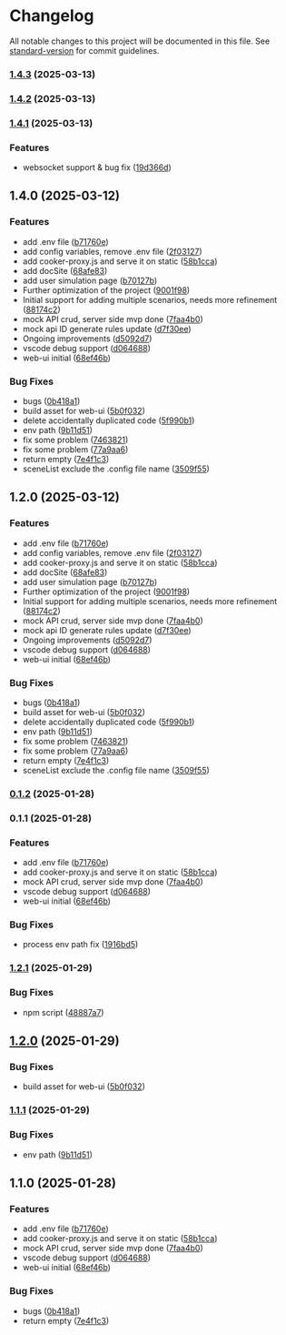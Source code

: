 # Changelog

All notable changes to this project will be documented in this file. See [standard-version](https://github.com/conventional-changelog/standard-version) for commit guidelines.

### [1.4.3](https://github.com/cooker-mock/cooker-mock/compare/v1.4.2...v1.4.3) (2025-03-13)

### [1.4.2](https://github.com/cooker-mock/cooker-mock/compare/v1.4.1...v1.4.2) (2025-03-13)

### [1.4.1](https://github.com/cooker-mock/cooker-mock/compare/v1.2.2...v1.4.1) (2025-03-13)


### Features

* websocket support & bug fix ([19d366d](https://github.com/cooker-mock/cooker-mock/commit/19d366d4b5d1773547d12b85983c13bbcdf145e3))

## 1.4.0 (2025-03-12)


### Features

* add .env file ([b71760e](https://github.com/cooker-mock/cooker-mock/commit/b71760e603d07cd19a3add8e45bfddb4ba7fc73c))
* add config variables, remove .env file ([2f03127](https://github.com/cooker-mock/cooker-mock/commit/2f03127b151e44286300a1b874f017a1586cb484))
* add cooker-proxy.js and serve it on static ([58b1cca](https://github.com/cooker-mock/cooker-mock/commit/58b1cca6e76aacb1d12f0a21d928c148e0ccb042))
* add docSite ([68afe83](https://github.com/cooker-mock/cooker-mock/commit/68afe83ef060a31041ac675b849bca22440a573e))
* add user simulation page ([b70127b](https://github.com/cooker-mock/cooker-mock/commit/b70127bfb7ddd90c4a26f8d8185dbf299d0af9df))
* Further optimization of the project ([9001f98](https://github.com/cooker-mock/cooker-mock/commit/9001f9876a96cb4e1fd461398ef08a029649cdcc))
* Initial support for adding multiple scenarios, needs more refinement ([88174c2](https://github.com/cooker-mock/cooker-mock/commit/88174c2102b9c370274b7e5cc511d1e72d20af64))
* mock API crud, server side mvp done ([7faa4b0](https://github.com/cooker-mock/cooker-mock/commit/7faa4b0eefd1ebba1b7c6151a7c53668e2a09ef3))
* mock api ID generate rules update ([d7f30ee](https://github.com/cooker-mock/cooker-mock/commit/d7f30ee26e462a81c1b2bb58590e290f36f4bead))
* Ongoing improvements ([d5092d7](https://github.com/cooker-mock/cooker-mock/commit/d5092d70744cd88547125018367ae85f0e51368f))
* vscode debug support ([d064688](https://github.com/cooker-mock/cooker-mock/commit/d064688bbb1be542b48b2e19df14641066a094c0))
* web-ui initial ([68ef46b](https://github.com/cooker-mock/cooker-mock/commit/68ef46b453b42cfac68645bbd3cabbde9d32fb4f))


### Bug Fixes

* bugs ([0b418a1](https://github.com/cooker-mock/cooker-mock/commit/0b418a10ba78b30cd4a66ef108d949ec89de3f60))
* build asset for web-ui ([5b0f032](https://github.com/cooker-mock/cooker-mock/commit/5b0f032e2df7075694e14276bccd72e5a016308b))
* delete accidentally duplicated code ([5f990b1](https://github.com/cooker-mock/cooker-mock/commit/5f990b1193d711c972c86f4b830183d7d60ee7d1))
* env path ([9b11d51](https://github.com/cooker-mock/cooker-mock/commit/9b11d510b2eed50c53b76e602407915792f1cc7e))
* fix some problem ([7463821](https://github.com/cooker-mock/cooker-mock/commit/74638215462ae51d21ebb962bb9e4cbde2faa361))
* fix some problem ([77a9aa6](https://github.com/cooker-mock/cooker-mock/commit/77a9aa6d5f836d69572b05e4d3d7f13484e8018d))
* return empty ([7e4f1c3](https://github.com/cooker-mock/cooker-mock/commit/7e4f1c36f7653a7f26e9cfd164428d2b6f7a996f))
* sceneList exclude the .config file name ([3509f55](https://github.com/cooker-mock/cooker-mock/commit/3509f55f56ca9e892788b0eb792fe02746d72b7c))

## 1.2.0 (2025-03-12)


### Features

* add .env file ([b71760e](https://github.com/cooker-mock/cooker-mock/commit/b71760e603d07cd19a3add8e45bfddb4ba7fc73c))
* add config variables, remove .env file ([2f03127](https://github.com/cooker-mock/cooker-mock/commit/2f03127b151e44286300a1b874f017a1586cb484))
* add cooker-proxy.js and serve it on static ([58b1cca](https://github.com/cooker-mock/cooker-mock/commit/58b1cca6e76aacb1d12f0a21d928c148e0ccb042))
* add docSite ([68afe83](https://github.com/cooker-mock/cooker-mock/commit/68afe83ef060a31041ac675b849bca22440a573e))
* add user simulation page ([b70127b](https://github.com/cooker-mock/cooker-mock/commit/b70127bfb7ddd90c4a26f8d8185dbf299d0af9df))
* Further optimization of the project ([9001f98](https://github.com/cooker-mock/cooker-mock/commit/9001f9876a96cb4e1fd461398ef08a029649cdcc))
* Initial support for adding multiple scenarios, needs more refinement ([88174c2](https://github.com/cooker-mock/cooker-mock/commit/88174c2102b9c370274b7e5cc511d1e72d20af64))
* mock API crud, server side mvp done ([7faa4b0](https://github.com/cooker-mock/cooker-mock/commit/7faa4b0eefd1ebba1b7c6151a7c53668e2a09ef3))
* mock api ID generate rules update ([d7f30ee](https://github.com/cooker-mock/cooker-mock/commit/d7f30ee26e462a81c1b2bb58590e290f36f4bead))
* Ongoing improvements ([d5092d7](https://github.com/cooker-mock/cooker-mock/commit/d5092d70744cd88547125018367ae85f0e51368f))
* vscode debug support ([d064688](https://github.com/cooker-mock/cooker-mock/commit/d064688bbb1be542b48b2e19df14641066a094c0))
* web-ui initial ([68ef46b](https://github.com/cooker-mock/cooker-mock/commit/68ef46b453b42cfac68645bbd3cabbde9d32fb4f))


### Bug Fixes

* bugs ([0b418a1](https://github.com/cooker-mock/cooker-mock/commit/0b418a10ba78b30cd4a66ef108d949ec89de3f60))
* build asset for web-ui ([5b0f032](https://github.com/cooker-mock/cooker-mock/commit/5b0f032e2df7075694e14276bccd72e5a016308b))
* delete accidentally duplicated code ([5f990b1](https://github.com/cooker-mock/cooker-mock/commit/5f990b1193d711c972c86f4b830183d7d60ee7d1))
* env path ([9b11d51](https://github.com/cooker-mock/cooker-mock/commit/9b11d510b2eed50c53b76e602407915792f1cc7e))
* fix some problem ([7463821](https://github.com/cooker-mock/cooker-mock/commit/74638215462ae51d21ebb962bb9e4cbde2faa361))
* fix some problem ([77a9aa6](https://github.com/cooker-mock/cooker-mock/commit/77a9aa6d5f836d69572b05e4d3d7f13484e8018d))
* return empty ([7e4f1c3](https://github.com/cooker-mock/cooker-mock/commit/7e4f1c36f7653a7f26e9cfd164428d2b6f7a996f))
* sceneList exclude the .config file name ([3509f55](https://github.com/cooker-mock/cooker-mock/commit/3509f55f56ca9e892788b0eb792fe02746d72b7c))

### [0.1.2](https://github.com/Alex-xd/cooker/compare/v0.1.1...v0.1.2) (2025-01-28)

### 0.1.1 (2025-01-28)


### Features

* add .env file ([b71760e](https://github.com/Alex-xd/cooker/commit/b71760e603d07cd19a3add8e45bfddb4ba7fc73c))
* add cooker-proxy.js and serve it on static ([58b1cca](https://github.com/Alex-xd/cooker/commit/58b1cca6e76aacb1d12f0a21d928c148e0ccb042))
* mock API crud, server side mvp done ([7faa4b0](https://github.com/Alex-xd/cooker/commit/7faa4b0eefd1ebba1b7c6151a7c53668e2a09ef3))
* vscode debug support ([d064688](https://github.com/Alex-xd/cooker/commit/d064688bbb1be542b48b2e19df14641066a094c0))
* web-ui initial ([68ef46b](https://github.com/Alex-xd/cooker/commit/68ef46b453b42cfac68645bbd3cabbde9d32fb4f))


### Bug Fixes

* process env path fix ([1916bd5](https://github.com/cooker-mock/cooker-mock/commit/1916bd5ee279aa7c3c1063e1e29a24de315d66e7))

### [1.2.1](https://github.com/cooker-mock/cooker-mock/compare/v1.2.0...v1.2.1) (2025-01-29)


### Bug Fixes

* npm script ([48887a7](https://github.com/cooker-mock/cooker-mock/commit/48887a722a68c02d32b1dff4d6d01629bee8d9d2))

## [1.2.0](https://github.com/cooker-mock/cooker-mock/compare/v1.1.1...v1.2.0) (2025-01-29)


### Bug Fixes

* build asset for web-ui ([5b0f032](https://github.com/cooker-mock/cooker-mock/commit/5b0f032e2df7075694e14276bccd72e5a016308b))

### [1.1.1](https://github.com/cooker-mock/cooker-mock/compare/v1.1.0...v1.1.1) (2025-01-29)


### Bug Fixes

* env path ([9b11d51](https://github.com/cooker-mock/cooker-mock/commit/9b11d510b2eed50c53b76e602407915792f1cc7e))

## 1.1.0 (2025-01-28)


### Features

* add .env file ([b71760e](https://github.com/cooker-mock/cooker-mock/commit/b71760e603d07cd19a3add8e45bfddb4ba7fc73c))
* add cooker-proxy.js and serve it on static ([58b1cca](https://github.com/cooker-mock/cooker-mock/commit/58b1cca6e76aacb1d12f0a21d928c148e0ccb042))
* mock API crud, server side mvp done ([7faa4b0](https://github.com/cooker-mock/cooker-mock/commit/7faa4b0eefd1ebba1b7c6151a7c53668e2a09ef3))
* vscode debug support ([d064688](https://github.com/cooker-mock/cooker-mock/commit/d064688bbb1be542b48b2e19df14641066a094c0))
* web-ui initial ([68ef46b](https://github.com/cooker-mock/cooker-mock/commit/68ef46b453b42cfac68645bbd3cabbde9d32fb4f))


### Bug Fixes

* bugs ([0b418a1](https://github.com/cooker-mock/cooker-mock/commit/0b418a10ba78b30cd4a66ef108d949ec89de3f60))
* return empty ([7e4f1c3](https://github.com/cooker-mock/cooker-mock/commit/7e4f1c36f7653a7f26e9cfd164428d2b6f7a996f))
